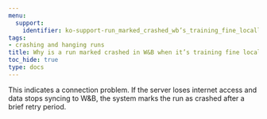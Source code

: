 ```yaml
---
menu:
  support:
    identifier: ko-support-run_marked_crashed_wb’s_training_fine_locally
tags:
- crashing and hanging runs
title: Why is a run marked crashed in W&B when it’s training fine locally?
toc_hide: true
type: docs
---
```


This indicates a connection problem. If the server loses internet access and data stops syncing to W&B, the system marks the run as crashed after a brief retry period.